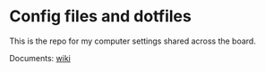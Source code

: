 # Config files and dotfiles
This is the repo for my computer settings shared across the board.


Documents: [wiki][1]


[1]: https://github.com/darwin67/_config/wiki
